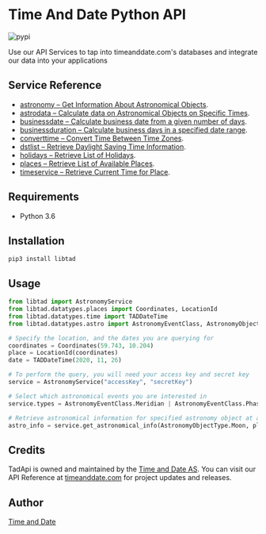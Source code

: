 # Time And Date Python API
![pypi](https://img.shields.io/pypi/v/libtad)

Use our API Services to tap into timeanddate.com's databases and integrate our data into your applications

## Service Reference

- [astronomy – Get Information About Astronomical Objects](https://dev.timeanddate.com/docs/astro/).
- [astrodata – Calculate data on Astronomical Objects on Specific Times](https://dev.timeanddate.com/docs/astro/).
- [businessdate – Calculate business date from a given number of days](https://dev.timeanddate.com/docs/calculator/).
- [businessduration – Calculate business days in a specified date range](https://dev.timeanddate.com/docs/calculator/).
- [converttime – Convert Time Between Time Zones](https://dev.timeanddate.com/docs/time/).
- [dstlist – Retrieve Daylight Saving Time Information](https://dev.timeanddate.com/docs/time/).
- [holidays – Retrieve List of Holidays](https://dev.timeanddate.com/docs/holidays/).
- [places – Retrieve List of Available Places](https://dev.timeanddate.com/docs/places).
- [timeservice – Retrieve Current Time for Place](https://dev.timeanddate.com/docs/time/).

## Requirements

- Python 3.6

## Installation

```
pip3 install libtad
```

## Usage

```py
from libtad import AstronomyService
from libtad.datatypes.places import Coordinates, LocationId
from libtad.datatypes.time import TADDateTime
from libtad.datatypes.astro import AstronomyEventClass, AstronomyObjectType

# Specify the location, and the dates you are querying for
coordinates = Coordinates(59.743, 10.204)
place = LocationId(coordinates)
date = TADDateTime(2020, 11, 26)

# To perform the query, you will need your access key and secret key
service = AstronomyService("accessKey", "secretKey")

# Select which astronomical events you are interested in
service.types = AstronomyEventClass.Meridian | AstronomyEventClass.Phase

# Retrieve astronomical information for specified astronomy object at a given time and place
astro_info = service.get_astronomical_info(AstronomyObjectType.Moon, place, date)
```

## Credits

TadApi is owned and maintained by the [Time and Date AS](https://www.timeanddate.com). You can visit our API Reference at [timeanddate.com](https://dev.timeanddate.com/docs/toc) for project updates and releases.

## Author

[Time and Date](https://www.timeanddate.com)
